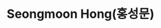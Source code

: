 ---
layout: page
title: Seongmoon Hong(홍성문)
description: M.S Program
img: /assets/img/홍성문.jpg
importance: 2024
category: current
---